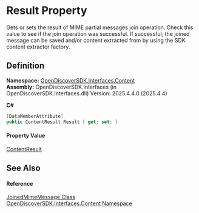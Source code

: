 # Result Property


Gets or sets the result of MIME partial messages join operation. Check this value to see if the join operation was successful. If successful, the joined message can be saved and/or content extracted from by using the SDK content extractor factory.



## Definition
**Namespace:** <a href="79f11d04-c275-b915-db5b-ab2227989555">OpenDiscoverSDK.Interfaces.Content</a>  
**Assembly:** OpenDiscoverSDK.Interfaces (in OpenDiscoverSDK.Interfaces.dll) Version: 2025.4.4.0 (2025.4.4)

**C#**
``` C#
[DataMemberAttribute]
public ContentResult Result { get; set; }
```



#### Property Value
<a href="ff0037ea-a44f-2c8c-d4c2-7a636e133434">ContentResult</a>

## See Also


#### Reference
<a href="7de59760-18d4-eb28-455c-f96374fa626b">JoinedMimeMessage Class</a>  
<a href="79f11d04-c275-b915-db5b-ab2227989555">OpenDiscoverSDK.Interfaces.Content Namespace</a>  
